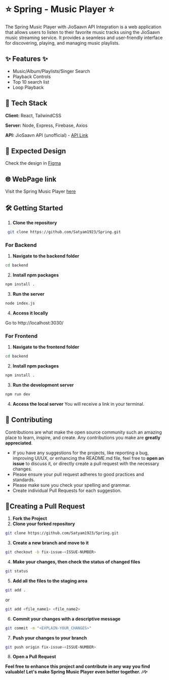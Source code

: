 # ⭐️ Spring - Music Player ⭐️
The Spring Music Player with JioSaavn API Integration is a web application that allows users to listen to their favorite music tracks using the JioSaavn music streaming service. It provides a seamless and user-friendly interface for discovering, playing, and managing music playlists.


##  ✨ Features  ✨
- Music/Album/Playlists/Singer Search
- Playback Controls
- Top 10 search list
- Loop Playback

## 🚀 Tech Stack

**Client:** React, TailwindCSS

**Server:** Node, Express, Firebase, Axios

**API:** JioSaavn API (unofficial) - [API Link](http://jiosaavn-olj6ym1v4-thesumitkolhe.vercel.app)

## 🎨 Expected Design
Check the design in [Figma](https://www.figma.com/file/mrTzLDEAtHPOsDl99R3kOY/Spring-Music-Player?type=design&node-id=0%3A1&mode=design&t=WCOysEPxmfpAsN12-1)


## 🌐 WebPage link

Visit the Spring Music Player [here](https://spring-music-player.vercel.app/)

## 🛠️ Getting Started
1. **Clone the repository**

```sh
 git clone https://github.com/Satyam1923/Spring.git
```

### For Backend
1. **Navigate to the backend folder**
```sh
cd backend
```
2. **Install npm packages**
```sh
npm install .
```
3. **Run the server**
```sh
node index.js
```
4. **Access it locally**
   
Go to http://localhost:3030/


### For Frontend 
1. **Navigate to the frontend folder**

```sh
cd backend
```
2. **Install npm packages**
```sh
npm install .
```
3. **Run the development server**
```sh
npm run dev
```
4. **Access the local server**
You will receive a link in your terminal.

## 🤝 Contributing

Contributions are what make the open source community such an amazing place to learn, inspire, and create. Any contributions you make are **greatly appreciated**.

- If you have any suggestions for the projects, like reporting a bug, improving UI/UX, or enhancing the README.md file, feel free to **open an issue** to discuss it, or directly create a pull request with the necessary changes.
- Please ensure your pull request adheres to good practices and standards.
- Please make sure you check your spelling and grammar.
- Create individual Pull Requests for each suggestion.


## 🔧Creating a Pull Request
1. **Fork the Project** 
2. **Clone your forked repository**
```sh
git clone https://github.com/Satyam1923/Spring.git
```
3. **Create a new branch and move to it**
```sh
git checkout -b fix-issue-<ISSUE-NUMBER>
```
4. **Make your changes, then check the status of changed files**
```sh
git status 
```

5. **Add all the files to the staging area**
```sh
git add .
```
 or
```sh
git add <file_name1> <file_name2>
```
6. **Commit your changes with a descriptive message**
```sh
git commit -m "<EXPLAIN-YOUR_CHANGES>"
```
7. **Push your changes to your branch**
```sh
git push origin fix-issue-<ISSUE-NUMBER>
```
8. **Open a Pull Request**



**Feel free to enhance this project and contribute in any way you find valuable! 
Let's make Spring Music Player even better together. 🎶✨**
